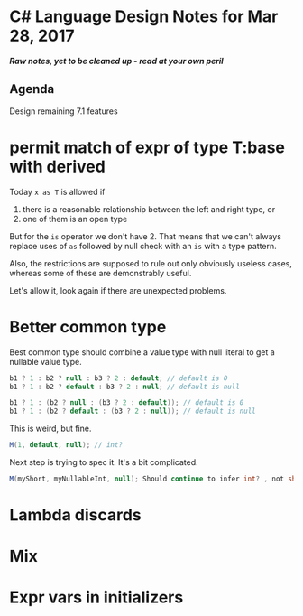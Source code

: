 # C# Language Design Notes for Mar 28, 2017

***Raw notes, yet to be cleaned up - read at your own peril***

## Agenda

Design remaining 7.1 features


# permit match of expr of type T:base with derived

Today `x as T` is allowed if 

1. there is a reasonable relationship between the left and right type, or
2. one of them is an open type

But for the `is` operator we don't have 2. That means that we can't always replace uses of `as` followed by null check with an `is` with a type pattern.

Also, the restrictions are supposed to rule out only obviously useless cases, whereas some of these are demonstrably useful.

Let's allow it, look again if there are unexpected problems.


# Better common type

Best common type should combine a value type with null literal to get a nullable value type.

``` c#
b1 ? 1 : b2 ? null : b3 ? 2 : default; // default is 0
b1 ? 1 : b2 ? default : b3 ? 2 : null; // default is null

b1 ? 1 : (b2 ? null : (b3 ? 2 : default)); // default is 0
b1 ? 1 : (b2 ? default : (b3 ? 2 : null)); // default is null
```

This is weird, but fine.

``` c#
M(1, default, null); // int?
```

Next step is trying to spec it. It's a bit complicated.

``` c#
M(myShort, myNullableInt, null); Should continue to infer int? , not short?
```
# Lambda discards

# Mix

# Expr vars in initializers